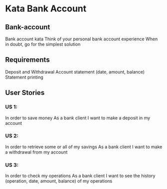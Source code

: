 # Kata Bank Account

## Bank-account
Bank account kata
Think of your personal bank account experience When in doubt, go for the simplest solution
## Requirements
Deposit and Withdrawal
Account statement (date, amount, balance)
Statement printing
## User Stories
### US 1:
In order to save money
As a bank client
I want to make a deposit in my account
### US 2:
In order to retrieve some or all of my savings
As a bank client
I want to make a withdrawal from my account
### US 3:
In order to check my operations
As a bank client
I want to see the history (operation, date, amount, balance) of my operations
